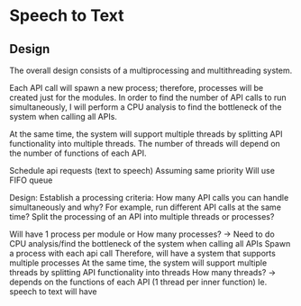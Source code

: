 # Speech to Text


## Design
The overall design consists of a multiprocessing and multithreading system.

Each API call will spawn a new process; therefore, processes will be created just for the modules. 
In order to find the number of API calls to run simultaneously, I will perform a CPU analysis to find the bottleneck of the system when calling all APIs.

At the same time, the system will support multiple threads by splitting API functionality into multiple threads.
The number of threads will depend on the number of functions of each API.



Schedule api requests (text to speech)
Assuming same priority 
Will use FIFO queue 


Design: Establish a processing criteria:
How many API calls you can handle simultaneously and why?
For example, run different API calls at the same time?
Split the processing of an API into multiple threads or processes?

Will have 1 process per module or
How many processes? → Need to do CPU analysis/find the bottleneck of the system when calling all APIs
Spawn a process with each api call
Therefore, will have a system that supports multiple processes
At the same time, the system will support multiple threads by splitting API functionality into threads
How many threads? → depends on the functions of each API (1 thread per inner function)
Ie. speech to text will have 
